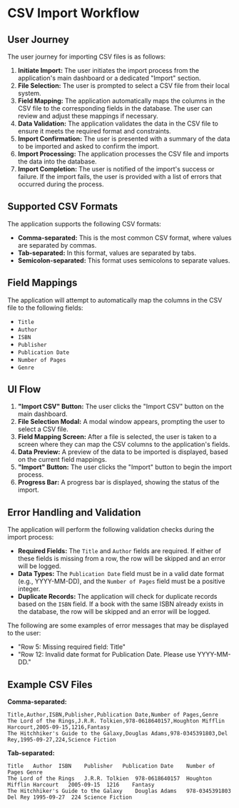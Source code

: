 # CSV Import Workflow
## User Journey

The user journey for importing CSV files is as follows:

1. **Initiate Import:** The user initiates the import process from the application's main dashboard or a dedicated "Import" section.
2. **File Selection:** The user is prompted to select a CSV file from their local system.
3. **Field Mapping:** The application automatically maps the columns in the CSV file to the corresponding fields in the database. The user can review and adjust these mappings if necessary.
4. **Data Validation:** The application validates the data in the CSV file to ensure it meets the required format and constraints.
5. **Import Confirmation:** The user is presented with a summary of the data to be imported and asked to confirm the import.
6. **Import Processing:** The application processes the CSV file and imports the data into the database.
7. **Import Completion:** The user is notified of the import's success or failure. If the import fails, the user is provided with a list of errors that occurred during the process.
## Supported CSV Formats

The application supports the following CSV formats:

*   **Comma-separated:** This is the most common CSV format, where values are separated by commas.
*   **Tab-separated:** In this format, values are separated by tabs.
*   **Semicolon-separated:** This format uses semicolons to separate values.

## Field Mappings

The application will attempt to automatically map the columns in the CSV file to the following fields:

*   `Title`
*   `Author`
*   `ISBN`
*   `Publisher`
*   `Publication Date`
*   `Number of Pages`
*   `Genre`

## UI Flow

1.  **"Import CSV" Button:** The user clicks the "Import CSV" button on the main dashboard.
2.  **File Selection Modal:** A modal window appears, prompting the user to select a CSV file.
3.  **Field Mapping Screen:** After a file is selected, the user is taken to a screen where they can map the CSV columns to the application's fields.
4.  **Data Preview:** A preview of the data to be imported is displayed, based on the current field mappings.
5.  **"Import" Button:** The user clicks the "Import" button to begin the import process.
6.  **Progress Bar:** A progress bar is displayed, showing the status of the import.
## Error Handling and Validation

The application will perform the following validation checks during the import process:

*   **Required Fields:** The `Title` and `Author` fields are required. If either of these fields is missing from a row, the row will be skipped and an error will be logged.
*   **Data Types:** The `Publication Date` field must be in a valid date format (e.g., YYYY-MM-DD), and the `Number of Pages` field must be a positive integer.
*   **Duplicate Records:** The application will check for duplicate records based on the `ISBN` field. If a book with the same ISBN already exists in the database, the row will be skipped and an error will be logged.

The following are some examples of error messages that may be displayed to the user:

*   "Row 5: Missing required field: Title"
*   "Row 12: Invalid date format for Publication Date. Please use YYYY-MM-DD."
## Example CSV Files

**Comma-separated:**

```csv
Title,Author,ISBN,Publisher,Publication Date,Number of Pages,Genre
The Lord of the Rings,J.R.R. Tolkien,978-0618640157,Houghton Mifflin Harcourt,2005-09-15,1216,Fantasy
The Hitchhiker's Guide to the Galaxy,Douglas Adams,978-0345391803,Del Rey,1995-09-27,224,Science Fiction
```

**Tab-separated:**

```
Title	Author	ISBN	Publisher	Publication Date	Number of Pages	Genre
The Lord of the Rings	J.R.R. Tolkien	978-0618640157	Houghton Mifflin Harcourt	2005-09-15	1216	Fantasy
The Hitchhiker's Guide to the Galaxy	Douglas Adams	978-0345391803	Del Rey	1995-09-27	224	Science Fiction
```


